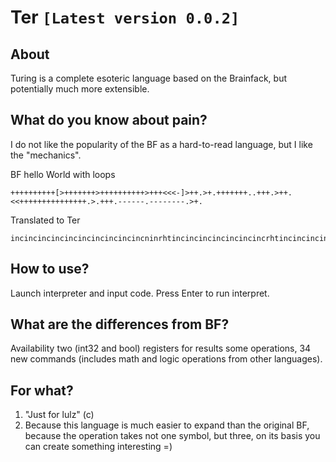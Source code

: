 # Ter `[Latest version 0.0.2]`

## About
Turing is a complete esoteric language based on the Brainfack, but potentially much more extensible.

## What do you know about pain?
I do not like the popularity of the BF as a hard-to-read language, but I like the "mechanics".

BF hello World with loops

```
++++++++++[>+++++++>++++++++++>+++<<<-]>++.>+.+++++++..+++.>++.<<+++++++++++++++.>.+++.------.--------.>+.
```

Translated to Ter

```
incincincincincincincincincincninrhtincincincincincincincrhtincincincincincincincincincincrhtincincinclftlftlftdecbimrhtincincoutrhtincoutincincincincincincincoutoutincincincoutrhtincincoutlftlftincincincincincincincincincincincincincincincoutrhtoutincincincoutdecdecdecdecdecdecoutdecdecdecdecdecdecdecdecoutrhtincout
```

## How to use?
Launch interpreter and input code. Press Enter to run interpret.

## What are the differences from BF?
Availability two (int32 and bool) registers for results some operations, 34 new commands (includes math and logic operations from other languages).

## For what?
1) "Just for lulz" (c)
2) Because this language is much easier to expand than the original BF, because the operation takes not one symbol, but three, on its basis you can create something interesting =)

